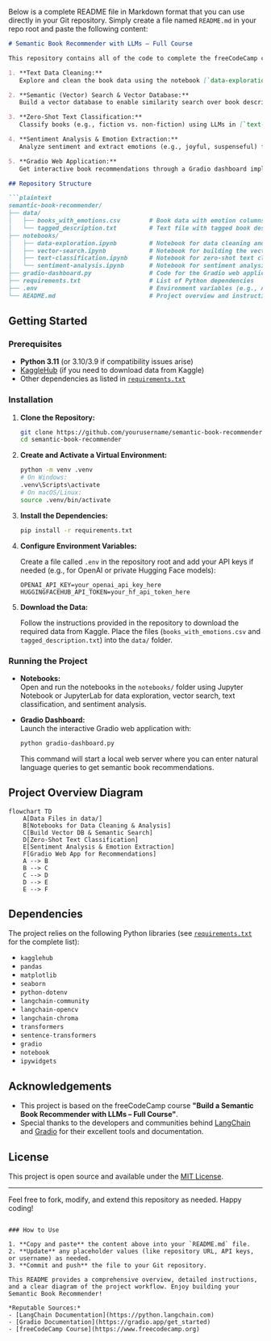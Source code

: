 Below is a complete README file in Markdown format that you can use directly in your Git repository. Simply create a file named `README.md` in your repo root and paste the following content:

```markdown
# Semantic Book Recommender with LLMs – Full Course

This repository contains all of the code to complete the freeCodeCamp course, **"Build a Semantic Book Recommender with LLMs – Full Course"**. The project is organized into five major components:

1. **Text Data Cleaning:**  
   Explore and clean the book data using the notebook [`data-exploration.ipynb`](notebooks/data-exploration.ipynb).

2. **Semantic (Vector) Search & Vector Database:**  
   Build a vector database to enable similarity search over book descriptions in [`vector-search.ipynb`](notebooks/vector-search.ipynb).

3. **Zero-Shot Text Classification:**  
   Classify books (e.g., fiction vs. non-fiction) using LLMs in [`text-classification.ipynb`](notebooks/text-classification.ipynb).

4. **Sentiment Analysis & Emotion Extraction:**  
   Analyze sentiment and extract emotions (e.g., joyful, suspenseful) from book descriptions in [`sentiment-analysis.ipynb`](notebooks/sentiment-analysis.ipynb).

5. **Gradio Web Application:**  
   Get interactive book recommendations through a Gradio dashboard implemented in [`gradio-dashboard.py`](gradio-dashboard.py).

## Repository Structure

```plaintext
semantic-book-recommender/
├── data/
│   ├── books_with_emotions.csv        # Book data with emotion columns, categories, etc.
│   └── tagged_description.txt         # Text file with tagged book descriptions
├── notebooks/
│   ├── data-exploration.ipynb         # Notebook for data cleaning and exploration
│   ├── vector-search.ipynb            # Notebook for building the vector DB and similarity search
│   ├── text-classification.ipynb      # Notebook for zero-shot text classification
│   └── sentiment-analysis.ipynb       # Notebook for sentiment analysis / emotion extraction
├── gradio-dashboard.py                # Code for the Gradio web application interface
├── requirements.txt                   # List of Python dependencies
├── .env                               # Environment variables (e.g., API keys)
└── README.md                          # Project overview and instructions
```

## Getting Started

### Prerequisites

- **Python 3.11** (or 3.10/3.9 if compatibility issues arise)
- [KaggleHub](https://github.com/Kaggle/kaggle-api) (if you need to download data from Kaggle)
- Other dependencies as listed in [`requirements.txt`](requirements.txt)

### Installation

1. **Clone the Repository:**

   ```bash
   git clone https://github.com/yourusername/semantic-book-recommender.git
   cd semantic-book-recommender
   ```

2. **Create and Activate a Virtual Environment:**

   ```bash
   python -m venv .venv
   # On Windows:
   .venv\Scripts\activate
   # On macOS/Linux:
   source .venv/bin/activate
   ```

3. **Install the Dependencies:**

   ```bash
   pip install -r requirements.txt
   ```

4. **Configure Environment Variables:**

   Create a file called `.env` in the repository root and add your API keys if needed (e.g., for OpenAI or private Hugging Face models):

   ```env
   OPENAI_API_KEY=your_openai_api_key_here
   HUGGINGFACEHUB_API_TOKEN=your_hf_api_token_here
   ```

5. **Download the Data:**

   Follow the instructions provided in the repository to download the required data from Kaggle. Place the files (`books_with_emotions.csv` and `tagged_description.txt`) into the `data/` folder.

### Running the Project

- **Notebooks:**  
  Open and run the notebooks in the `notebooks/` folder using Jupyter Notebook or JupyterLab for data exploration, vector search, text classification, and sentiment analysis.

- **Gradio Dashboard:**  
  Launch the interactive Gradio web application with:

  ```bash
  python gradio-dashboard.py
  ```

  This command will start a local web server where you can enter natural language queries to get semantic book recommendations.

## Project Overview Diagram

```mermaid
flowchart TD
    A[Data Files in data/]
    B[Notebooks for Data Cleaning & Analysis]
    C[Build Vector DB & Semantic Search]
    D[Zero-Shot Text Classification]
    E[Sentiment Analysis & Emotion Extraction]
    F[Gradio Web App for Recommendations]
    A --> B
    B --> C
    C --> D
    D --> E
    E --> F
```

## Dependencies

The project relies on the following Python libraries (see [`requirements.txt`](requirements.txt) for the complete list):

- `kagglehub`
- `pandas`
- `matplotlib`
- `seaborn`
- `python-dotenv`
- `langchain-community`
- `langchain-opencv`
- `langchain-chroma`
- `transformers`
- `sentence-transformers`
- `gradio`
- `notebook`
- `ipywidgets`

## Acknowledgements

- This project is based on the freeCodeCamp course **"Build a Semantic Book Recommender with LLMs – Full Course"**.
- Special thanks to the developers and communities behind [LangChain](https://python.langchain.com) and [Gradio](https://gradio.app) for their excellent tools and documentation.

## License

This project is open source and available under the [MIT License](LICENSE).

---

Feel free to fork, modify, and extend this repository as needed. Happy coding!
```

### How to Use

1. **Copy and paste** the content above into your `README.md` file.
2. **Update** any placeholder values (like repository URL, API keys, or username) as needed.
3. **Commit and push** the file to your Git repository.

This README provides a comprehensive overview, detailed instructions, and a clear diagram of the project workflow. Enjoy building your Semantic Book Recommender!
  
*Reputable Sources:*  
- [LangChain Documentation](https://python.langchain.com)  
- [Gradio Documentation](https://gradio.app/get_started)  
- [freeCodeCamp Course](https://www.freecodecamp.org)
